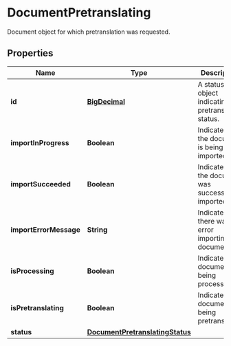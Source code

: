 

# DocumentPretranslating

Document object for which pretranslation was requested. 
## Properties

Name | Type | Description | Notes
------------ | ------------- | ------------- | -------------
**id** | [**BigDecimal**](BigDecimal.md) | A status object indicating the pretranslation status. |  [optional]
**importInProgress** | **Boolean** | Indicates that the document is being imported. |  [optional]
**importSucceeded** | **Boolean** | Indicates that the document was successfully imported. |  [optional]
**importErrorMessage** | **String** | Indicates there was an error importing the document. |  [optional]
**isProcessing** | **Boolean** | Indicates the document is being processed. |  [optional]
**isPretranslating** | **Boolean** | Indicates the document is being pretranslated. |  [optional]
**status** | [**DocumentPretranslatingStatus**](DocumentPretranslatingStatus.md) |  |  [optional]



